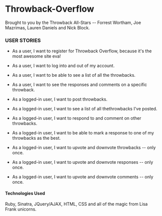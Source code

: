 # Throwback-Overflow

Brought to you by the Throwback All-Stars -- Forrest Wortham, Joe Mazrimas, Lauren Daniels and Nick Block.

### USER STORIES

* As a user, I want to register for Throwback Overflow, because it's the most awesome site eva!

* As a user, I want to log into and out of my account.

* As a user, I want to be able to see a list of all the throwbacks.

* As a user, I want to see the responses and comments on a specific throwback.

* As a logged-in  user, I want to post throwbacks.

* As a logged-in  user, I want to see a list of all thethrowbacks I've posted.

* As a logged-in  user, I want to respond to and comment on other throwbacks.

* As a logged-in  user, I want to be able to mark a response to one of my throwbacks as the best.

* As a logged-in  user, I want to upvote and downvote throwbacks -- only once.

* As a logged-in  user, I want to upvote and downvote responses -- only once.

* As a logged-in  user, I want to upvote and downvote comments -- only once.

#### Technologies Used
Ruby, Sinatra, JQuery/AJAX, HTML, CSS and all of the magic from Lisa Frank unicorns.
